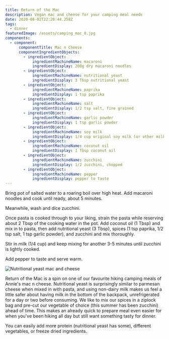 ```yaml
---
title: Return of the Mac
description: Vegan mac and cheese for your camping meal needs
date: 2020-08-02T22:20:44.258Z
tags:
  - dinner
featuredImage: /assets/camping_mac_0.jpg
components:
  - component:
      componentTitle: Mac n Cheese
      componentIngredientObjects:
        - ingredientObject:
            ingredientMachineName: macaroni
            ingredientDisplay: 200g dry macaroni noodles
        - ingredientObject:
            ingredientMachineName: nutritional yeast
            ingredientDisplay: 3 Tbsp nutritional yeast
        - ingredientObject:
            ingredientMachineName: paprika
            ingredientDisplay: 1 tsp paprika
        - ingredientObject:
            ingredientMachineName: salt
            ingredientDisplay: 1/2 tsp salt, fine grained
        - ingredientObject:
            ingredientMachineName: garlic powder
            ingredientDisplay: 1 tsp garlic powder
        - ingredientObject:
            ingredientMachineName: soy milk
            ingredientDisplay: 1/4 cup original soy milk (or other milk type)
        - ingredientObject:
            ingredientMachineName: coconut oil
            ingredientDisplay: 1 Tbsp coconut oil
        - ingredientObject:
            ingredientMachineName: zucchini
            ingredientDisplay: 1/2 zucchini, chopped
        - ingredientObject:
            ingredientMachineName: pepper
            ingredientDisplay: pepper to taste
---
```

Bring pot of salted water to a roaring boil over high heat. Add macaroni noodles and cook until ready, about 5 minutes. 

Meanwhile, wash and dice zucchini. 

Once pasta is cooked through to your liking, strain the pasta while reserving about 2 Tbsp of the cooking water in the pot. Add coconut oil (1 Tbsp) and mix in to pasta, then add nutritional yeast (3 Tbsp), spices (1 tsp paprika, 1/2 tsp salt, 1 tsp garlic powder), and zucchini and mix thoroughly. 

Stir in milk (1/4 cup) and keep mixing for another 3-5 minutes until zucchini is lightly cooked. 

Add pepper to taste and serve warm. 

![Nutritional yeast mac and cheese](/assets/home_mac_1.jpg "Nutritional yeast mac and cheese")

Return of the Mac is a spin on one of our favourite hiking camping meals of Annie's mac n cheese. Nutritional yeast is surprisingly similar to parmesan cheese when mixed in with pasta, and using non-dairy milk makes us feel a little safer about having milk in the bottom of the backpack, unrefrigerated for a day or two before consuming. We like to mix our spices in a ziplock bag and pre-cut our vegetable of choice (this summer has been zucchini) ahead of time. This makes an already quick to prepare meal even easier for when you've been hiking all day but still want something tasty for dinner. 

You can easily add more protein (nutritional yeast has some), different vegetables, or freeze dried ingredients.